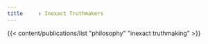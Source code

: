 ```yaml
---
title     : Inexact Truthmakers
---
```

{{< content/publications/list "philosophy" "inexact truthmaking" >}}

